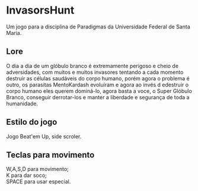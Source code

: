 <h1> InvasorsHunt </h1>

Um jogo para a disciplina de Paradigmas da Universidade Federal de Santa Maria.

<h2> Lore </h2>
  
  O dia a dia de um glóbulo branco é extremamente perigoso e cheio de adversidades, com muitos e muitos invasores tentando a cada momento destruir as células
  saudáveis do corpo humano, porém agora o problema é outro, os parasitas MentoKardash evoluíram e agora ao invés d edestruir o corpo humano eles querem dominá-lo,
  agora basta a voce, o Super Glóbulo Branco, conseguir derrotar-los e manter a liberdade e segurança de toda a humanidade.
  
<h2> Estilo do jogo </h2>
  
  Jogo Beat'em Up, side scroler.
  
<h2> Teclas para movimento </h2>
  
  W,A,S,D para movimento; <br>
  K para dar soco; <br>
  SPACE para usar especial. <br>
